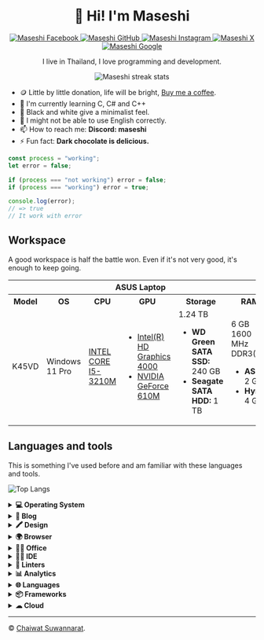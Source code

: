 <div align="center">
  <h1>👋 Hi! I'm Maseshi</h1>
  <a href="https://facebook.com/maseshi2005">
    <img alt="Maseshi Facebook" src="https://img.shields.io/badge/Facebook-1877F2?style=for-the-badge&logo=facebook&logoColor=white" />
  </a>
  <a href="https://github.com/Maseshi">
    <img alt="Maseshi GitHub" src="https://img.shields.io/badge/GitHub-100000?style=for-the-badge&logo=github&logoColor=white" />
  </a>
  <a href="https://instagram.com/maseshi2005">
    <img alt="Maseshi Instagram" src="https://img.shields.io/badge/Instagram-E4405F?style=for-the-badge&logo=instagram&logoColor=white" />
  </a>
  <a href="https://x.com/maseshi2005">
    <img alt="Maseshi X" src="https://img.shields.io/badge/X-000000?style=for-the-badge&logo=x&logoColor=white" />
  </a>
  <a href="https://g.dev/maseshi">
    <img alt="Maseshi Google" src="https://img.shields.io/badge/Google-CC0000?style=for-the-badge&logo=google&logoColor=white" />
  </a>
  <p>I live in Thailand, I love programming and development.</p>
  <img alt="Maseshi streak stats" src="https://github-readme-stats.vercel.app/api?username=Maseshi" />
</div>

- 🪙 Little by little donation, life will be bright, [Buy me a coffee](https://www.buymeacoffee.com/maseshi).
- 🌱 I'm currently learning C, C# and C++
- 🎨 Black and white give a minimalist feel.
- 💬 I might not be able to use English correctly.
- 📫 How to reach me: **Discord: maseshi**
- ⚡ Fun fact: **Dark chocolate is delicious.**

```javascript
const process = "working";
let error = false;

if (process === "not working") error = false;
if (process === "working") error = true;

console.log(error);
// => true
// It work with error
```

## Workspace

A good workspace is half the battle won. Even if it's not very good, it's enough to keep going.

<table>
  <tr>
      <th colspan="6">
        ASUS Laptop
      </th>
  </tr>
  <tr>
    <th>Model</th>
    <th>OS</th>
    <th>CPU</th>
    <th>GPU</th>
    <th>Storage</th>
    <th>RAM</th>
  </tr>
  <tr>
    <td>K45VD</td>
    <td>Windows 11 Pro</td>
    <td>
      <a href="https://www.intel.com/content/www/us/en/products/sku/65708/intel-core-i53210m-processor-3m-cache-up-to-3-10-ghz-bga/specifications.html">
        INTEL CORE I5-3210M
      </a>
    </td>
    <td>
      <ul>
        <li>
          <a href="https://www.techpowerup.com/gpu-specs/hd-graphics-4000-mobile.c1266">
            Intel(R) HD Graphics 4000
          </a>
        </li>
        <li>
          <a href="https://www.techpowerup.com/gpu-specs/geforce-610m.c355">
            NVIDIA GeForce 610M
          </a>
        </li>
      </ul>
    </td>
    <td>
      1.24 TB
      <ul>
        <li>
          <strong>WD Green SATA SSD:</strong> 240 GB
        </li>
        <li>
          <strong>Seagate SATA HDD:</strong> 1 TB
        </li>
      </ul>
    </td>
    <td>
      6 GB 1600 MHz DDR3(L)
      <ul>
        <li>
          <strong>ASint:</strong> 2 GB
        </li>
        <li>
          <strong>Hynix:</strong> 4 GB
        </li>
      </ul>
    </td>
  </tr>
</table>

## Languages and tools

This is something I've used before and am familiar with these languages and tools.

![Top Langs](https://github-readme-stats.vercel.app/api/top-langs?username=Maseshi&layout=compact)

<details>
  <summary>
    <strong>💻 Operating System</strong>
  </summary>

  ![Android Badge](https://img.shields.io/badge/Android-3DDC84?style=for-the-badge&logo=android&logoColor=white)
  ![Debian Badge](https://img.shields.io/badge/Debian-A81D33?style=for-the-badge&logo=debian&logoColor=white)
  ![Kali Linux Badge](https://img.shields.io/badge/Kali_Linux-557C94?style=for-the-badge&logo=kali-linux&logoColor=white)
  ![Ubuntu Badge](https://img.shields.io/badge/Ubuntu-E95420?style=for-the-badge&logo=ubuntu&logoColor=white)
  ![Windows Badge](https://img.shields.io/badge/Windows-0078D6?style=for-the-badge&logo=windows&logoColor=white)

</details>


<details>
  <summary>
    <strong>📝 Blog</strong>
  </summary>

  ![Blogger Badge](https://img.shields.io/badge/Blogger-FF5722?style=for-the-badge&logo=blogger&logoColor=white)
  ![WIX Badge](https://img.shields.io/badge/Wix-000?style=for-the-badge&logo=wix&logoColor=white)
  ![Wordpress](https://img.shields.io/badge/Wordpress-21759B?style=for-the-badge&logo=wordpress&logoColor=white)

</details>

<details>
  <summary>
    <strong>🖍 Design</strong>
  </summary>

  ![Photoshop Badge](https://img.shields.io/badge/Photoshop-31A8FF?style=for-the-badge&logo=Adobe%20Photoshop&logoColor=black)
  ![Canva Badge](https://img.shields.io/badge/Canva-%2300C4CC.svg?&style=for-the-badge&logo=Canva&logoColor=white)
  ![Figma](https://img.shields.io/badge/Figma-F24E1E?style=for-the-badge&logo=figma&logoColor=white)

</details>

<details>
  <summary>
    <strong>🌍 Browser</strong>
  </summary>

  ![Google Chrome Badge](https://img.shields.io/badge/Google_chrome-4285F4?style=for-the-badge&logo=Google-chrome&logoColor=white)
  ![Microsoft Edge Badge](https://img.shields.io/badge/Microsoft_Edge-0078D7?style=for-the-badge&logo=Microsoft-edge&logoColor=white)

</details>

<details>
  <summary>
    <strong>👨‍💻 Office</strong>
  </summary>

  ![Google Sheets Badge](https://img.shields.io/badge/Google%20Sheets-34A853?style=for-the-badge&logo=google-sheets&logoColor=white)
  ![Microsoft Excel Badge](https://img.shields.io/badge/Microsoft_Excel-217346?style=for-the-badge&logo=microsoft-excel&logoColor=white)
  ![Microsoft Office Badge](https://img.shields.io/badge/Microsoft_Office-D83B01?style=for-the-badge&logo=microsoft-office&logoColor=white)
  ![Microsoft PowerPoint Badge](https://img.shields.io/badge/Microsoft_PowerPoint-B7472A?style=for-the-badge&logo=microsoft-powerpoint&logoColor=white)
  ![Microsoft Word Badge](https://img.shields.io/badge/Microsoft_Word-2B579A?style=for-the-badge&logo=microsoft-word&logoColor=white)
  ![Trello Badge](https://img.shields.io/badge/Trello-0052CC?style=for-the-badge&logo=trello&logoColor=white)

</details>

<details>
  <summary>
    <strong>👨‍💻 IDE</strong>
  </summary>

  ![Android Studio Badge](https://img.shields.io/badge/Android_Studio-3DDC84?style=for-the-badge&logo=android-studio&logoColor=white)
  ![Colab Badge](https://img.shields.io/badge/Colab-F9AB00?style=for-the-badge&logo=googlecolab&color=525252)
  ![VIM Badge](https://img.shields.io/badge/VIM-%2311AB00.svg?&style=for-the-badge&logo=vim&logoColor=white)
  ![Visual Studio Badge](https://img.shields.io/badge/Visual_Studio-5C2D91?style=for-the-badge&logo=visual%20studio&logoColor=white)
  ![Visual Studio Code Badge](https://img.shields.io/badge/Visual_Studio_Code-0078D4?style=for-the-badge&logo=visual%20studio%20code&logoColor=white)
  ![Notepad++ Badge](https://img.shields.io/badge/Notepad++-90E59A.svg?style=for-the-badge&logo=notepad%2B%2B&logoColor=black)
  ![Replit Badge](https://img.shields.io/badge/replit-667881?style=for-the-badge&logo=replit&logoColor=white)

</details>

<details>
  <summary>
    <strong>🧐 Linters</strong>
  </summary>

  ![ESLint Badge](https://img.shields.io/badge/eslint-3A33D1?style=for-the-badge&logo=eslint&logoColor=white)
  ![Prettier Badge](https://img.shields.io/badge/prettier-1A2C34?style=for-the-badge&logo=prettier&logoColor=F7BA3E)
  ![SonarLint Badge](https://img.shields.io/badge/SonarLint-CB2029?style=for-the-badge&logo=sonarlint&logoColor=white)

</details>

<details>
  <summary>
    <strong>📊 Analytics</strong>
  </summary>

  ![Google Analytics Badge](https://img.shields.io/badge/Google%20Analytics-E37400?style=for-the-badge&logo=google%20analytics&logoColor=white)

</details>

<details>
  <summary>
    <strong>🌐 Languages</strong>
  </summary>

  ![Python Badge](https://img.shields.io/badge/Python-14354C?style=for-the-badge&logo=python&logoColor=white)
  ![HTML5 Badge](https://img.shields.io/badge/HTML5-E34F26?style=for-the-badge&logo=html5&logoColor=white)
  ![CSS3 Badge](https://img.shields.io/badge/CSS3-1572B6?style=for-the-badge&logo=css3&logoColor=white)
  ![Javascript Badge](https://img.shields.io/badge/JavaScript-F7DF1E?style=for-the-badge&logo=javascript&logoColor=black)
  ![Java Badge](https://img.shields.io/badge/Java-ED8B00?style=for-the-badge&logo=openjdk&logoColor=white)
  ![JSON Badge](https://img.shields.io/badge/json-5E5C5C?style=for-the-badge&logo=json&logoColor=white)
  ![C Badge](https://img.shields.io/badge/C-00599C?style=for-the-badge&logo=c&logoColor=white)
  ![Markdown Badge](https://img.shields.io/badge/Markdown-000000?style=for-the-badge&logo=markdown&logoColor=white)
  ![Shell Script Badge](https://img.shields.io/badge/Shell_Script-121011?style=for-the-badge&logo=gnu-bash&logoColor=white)

</details>

<details>
  <summary>
    <strong>📦 Frameworks</strong>
  </summary>

  ![Bootstrap Badge](https://img.shields.io/badge/Bootstrap-563D7C?style=for-the-badge&logo=bootstrap&logoColor=white)
  ![Font Awesome Badge](https://img.shields.io/badge/Font_Awesome-339AF0?style=for-the-badge&logo=fontawesome&logoColor=white)
  ![JQuery Badge](https://img.shields.io/badge/jQuery-0769AD?style=for-the-badge&logo=jquery&logoColor=white)
  ![Markdown Badge](https://img.shields.io/badge/Markdown-000000?style=for-the-badge&logo=markdown&logoColor=white)
  ![Node.js Badge](https://img.shields.io/badge/Node.js-339933?style=for-the-badge&logo=nodedotjs&logoColor=white)
  ![NPM Badge](https://img.shields.io/badge/npm-CB3837?style=for-the-badge&logo=npm&logoColor=white)
  ![OpenGL Badge](https://img.shields.io/badge/OpenGL-FFFFFF?style=for-the-badge&logo=opengl)
  ![Powershell Badge](https://img.shields.io/badge/PowerShell-5391FE?style=for-the-badge&logo=PowerShell&logoColor=white)
  ![React Badge](https://img.shields.io/badge/React-20232A?style=for-the-badge&logo=react&logoColor=61DAFB)
  ![React Router Badge](https://img.shields.io/badge/React_Router-CA4245?style=for-the-badge&logo=react-router&logoColor=white)
  ![Vite Badge](https://img.shields.io/badge/Vite-B73BFE?style=for-the-badge&logo=vite&logoColor=FFD62E)

</details>

<details>
  <summary>
    <strong>☁ Cloud</strong>
  </summary>

  ![Vercel Badge](https://img.shields.io/badge/Vercel-000000?style=for-the-badge&logo=vercel&logoColor=white)
  ![Github Actions Badge](https://img.shields.io/badge/GitHub_Actions-2088FF?style=for-the-badge&logo=github-actions&logoColor=white)
  ![Firebase Badge](https://img.shields.io/badge/firebase-ffca28?style=for-the-badge&logo=firebase&logoColor=black)
  ![Heroku Badge](https://img.shields.io/badge/Heroku-430098?style=for-the-badge&logo=heroku&logoColor=white)
  ![Google Cloud Badge](https://img.shields.io/badge/Google_Cloud-4285F4?style=for-the-badge&logo=google-cloud&logoColor=white)
  ![Microsoft Azure Badge](https://img.shields.io/badge/Microsoft_Azure-0089D6?style=for-the-badge&logo=microsoft-azure&logoColor=white)

</details>

---

© [Chaiwat Suwannarat](https://maseshi.web.app).
